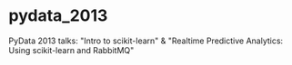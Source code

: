 pydata_2013
===========

PyData 2013 talks: "Intro to scikit-learn" &amp; "Realtime Predictive Analytics: Using scikit-learn and RabbitMQ"
